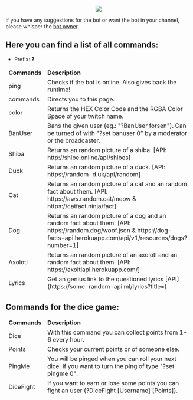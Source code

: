 
<p align="center">
  <img src="https://static-cdn.jtvnw.net/jtv_user_pictures/c1b46cfb-6bd0-48a7-8bdf-db288daa35f2-profile_image-300x300.png" />
</p>

If you have any suggestions for the bot or want the bot in your channel, please whisper the [bot owner](https://twitch.tv/benASTRO).
## Here you can find a list of all commands:

* Prefix: **?**

<table>
  <thead>
    <td>
      <b> Commands </b>
    </td>
    <td>
      <b> Description </b>
    </td>
  </thead>
  <thead>
    <td>
      ping 
    </td>
    <td>
      Checks if the bot is online. Also gives back the runtime!
    </td>
  </thead>
  <thead>
    <td>
      commands
    </td>
    <td>
      Directs you to this page.
    </td>
  </thead>
  <thead>
    <td>
      color
    </td>
    <td>
      Returns the HEX Color Code and the RGBA Color Space of your twitch name.
    </td>
  </thead>
  <thead>
    <td>
      BanUser
    </td>
    <td>
      Bans the given user (eg.: "?BanUser forsen"). Can be turned of with "?set banuser 0" by a moderator or the broadcaster.
    </td>
  </thead>
  <thead>
    <td>
      Shiba
    </td>
    <td>
      Returns an random picture of a shiba. [API: http://shibe.online/api/shibes]
    </td>
  </thead>
  <thead>
    <td>
      Duck
    </td>
    <td>
      Returns an random picture of a duck. [API: https://random-d.uk/api/random]
    </td>
  </thead>
  <thead>
    <td>
      Cat
    </td>
    <td>
      Returns an random picture of a cat and an random fact about them. [API: https://aws.random.cat/meow & https://catfact.ninja/fact]
    </td>
  </thead>
  <thead>
    <td>
      Dog
    </td>
    <td>
      Returns an random picture of a dog and an random fact about them. [API: https://random.dog/woof.json & https://dog-facts-api.herokuapp.com/api/v1/resources/dogs?number=1]
    </td>
  </thead>
  <thead>
    <td>
      Axolotl
    </td>
    <td>
      Returns an random picture of an axolotl and an random fact about them. [API: https://axoltlapi.herokuapp.com/]
    </td>
  </thead>
  <thead>
    <td>
      Lyrics
    </td>
    <td>
      Get an genius link to the questioned lyrics [API](https://some-random-api.ml/lyrics?title=)
    </td>
  </thead>
  </table>
  
## Commands for the dice game:

<table>
  <thead>
    <td>
      <b> Commands </b>
    </td>
    <td>
      <b> Description </b>
    </td>
  </thead>
  <thead>
    <td>
      Dice
    </td>
    <td>
      With this command you can collect points from 1-6 every hour.
    </td>
  </thead>
  <thead>
    <td>
      Points
    </td>
    <td>
      Checks your current points or of someone else.
    </td>
  <thead>
    <td>
      PingMe
    </td>
    <td>
      You will be pinged when you can roll your next dice. If you want to turn the ping of type "?set pingme 0".
    </td>
  <thead>
    <td>
      DiceFight
    </td>
    <td>
      If you want to earn or lose some points you can fight an user (?DiceFight [Username] [Points]).
    </td>
      

